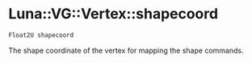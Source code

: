 # Luna::VG::Vertex::shapecoord

```c++
Float2U shapecoord
```

The shape coordinate of the vertex for mapping the shape commands. 

